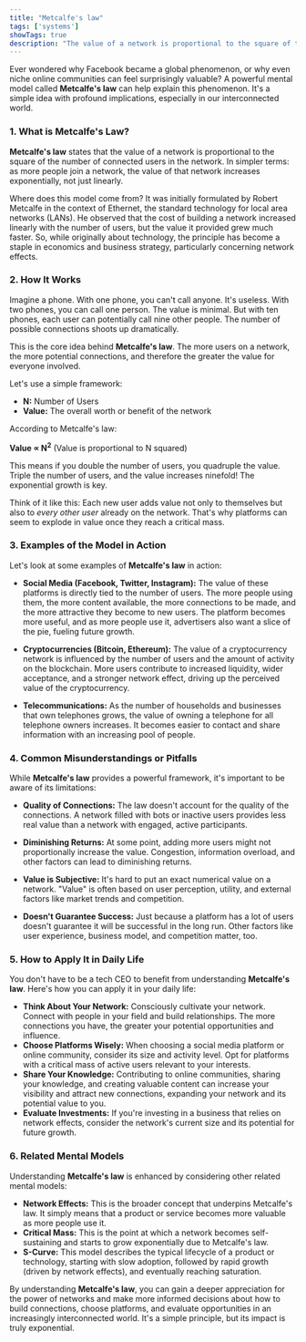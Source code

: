 ```yaml
---
title: "Metcalfe's law"
tags: ['systems']
showTags: true
description: "The value of a network is proportional to the square of the number of connected users. Explains why platforms and marketplaces experience exponential growth in value."
---
```



Ever wondered why Facebook became a global phenomenon, or why even niche online communities can feel surprisingly valuable? A powerful mental model called **Metcalfe's law** can help explain this phenomenon. It's a simple idea with profound implications, especially in our interconnected world.

### 1. What is Metcalfe's Law?

**Metcalfe's law** states that the value of a network is proportional to the square of the number of connected users in the network. In simpler terms: as more people join a network, the value of that network increases exponentially, not just linearly.

Where does this model come from? It was initially formulated by Robert Metcalfe in the context of Ethernet, the standard technology for local area networks (LANs). He observed that the cost of building a network increased linearly with the number of users, but the value it provided grew much faster. So, while originally about technology, the principle has become a staple in economics and business strategy, particularly concerning network effects.

### 2. How It Works

Imagine a phone. With one phone, you can't call anyone. It's useless. With two phones, you can call one person. The value is minimal. But with ten phones, each user can potentially call nine other people. The number of possible connections shoots up dramatically.

This is the core idea behind **Metcalfe's law**. The more users on a network, the more potential connections, and therefore the greater the value for everyone involved.

Let's use a simple framework:

*   **N:** Number of Users
*   **Value:** The overall worth or benefit of the network

According to Metcalfe's law:

**Value ∝ N<sup>2</sup>** (Value is proportional to N squared)

This means if you double the number of users, you quadruple the value. Triple the number of users, and the value increases ninefold! The exponential growth is key.

Think of it like this: Each new user adds value not only to themselves but also to *every other user* already on the network. That's why platforms can seem to explode in value once they reach a critical mass.

### 3. Examples of the Model in Action

Let's look at some examples of **Metcalfe's law** in action:

*   **Social Media (Facebook, Twitter, Instagram):** The value of these platforms is directly tied to the number of users. The more people using them, the more content available, the more connections to be made, and the more attractive they become to new users. The platform becomes more useful, and as more people use it, advertisers also want a slice of the pie, fueling future growth.

*   **Cryptocurrencies (Bitcoin, Ethereum):** The value of a cryptocurrency network is influenced by the number of users and the amount of activity on the blockchain. More users contribute to increased liquidity, wider acceptance, and a stronger network effect, driving up the perceived value of the cryptocurrency.

*   **Telecommunications:** As the number of households and businesses that own telephones grows, the value of owning a telephone for all telephone owners increases. It becomes easier to contact and share information with an increasing pool of people.

### 4. Common Misunderstandings or Pitfalls

While **Metcalfe's law** provides a powerful framework, it's important to be aware of its limitations:

*   **Quality of Connections:** The law doesn't account for the quality of the connections. A network filled with bots or inactive users provides less real value than a network with engaged, active participants.

*   **Diminishing Returns:** At some point, adding more users might not proportionally increase the value. Congestion, information overload, and other factors can lead to diminishing returns.

*   **Value is Subjective:** It's hard to put an exact numerical value on a network. "Value" is often based on user perception, utility, and external factors like market trends and competition.

*   **Doesn't Guarantee Success:** Just because a platform has a lot of users doesn't guarantee it will be successful in the long run. Other factors like user experience, business model, and competition matter, too.

### 5. How to Apply It in Daily Life

You don't have to be a tech CEO to benefit from understanding **Metcalfe's law**. Here's how you can apply it in your daily life:

*   **Think About Your Network:** Consciously cultivate your network. Connect with people in your field and build relationships. The more connections you have, the greater your potential opportunities and influence.
*   **Choose Platforms Wisely:** When choosing a social media platform or online community, consider its size and activity level. Opt for platforms with a critical mass of active users relevant to your interests.
*   **Share Your Knowledge:** Contributing to online communities, sharing your knowledge, and creating valuable content can increase your visibility and attract new connections, expanding your network and its potential value to you.
*   **Evaluate Investments:** If you're investing in a business that relies on network effects, consider the network's current size and its potential for future growth.

### 6. Related Mental Models

Understanding **Metcalfe's law** is enhanced by considering other related mental models:

*   **Network Effects:** This is the broader concept that underpins Metcalfe's law. It simply means that a product or service becomes more valuable as more people use it.
*   **Critical Mass:** This is the point at which a network becomes self-sustaining and starts to grow exponentially due to Metcalfe's law.
*   **S-Curve:** This model describes the typical lifecycle of a product or technology, starting with slow adoption, followed by rapid growth (driven by network effects), and eventually reaching saturation.

By understanding **Metcalfe's law**, you can gain a deeper appreciation for the power of networks and make more informed decisions about how to build connections, choose platforms, and evaluate opportunities in an increasingly interconnected world. It's a simple principle, but its impact is truly exponential.

